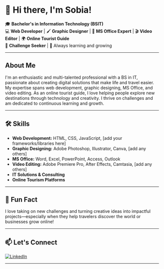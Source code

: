 # 👋 Hi there, I'm Sobia!

🎓 **Bachelor's in Information Technology (BSIT)**  
💻 **Web Developer** | 🖌️ **Graphic Designer** | 📝 **MS Office Expert** | 🎬 **Video Editor** | 🌍 **Online Tourist Guide**  
🚀 **Challenge Seeker** | 🌱 Always learning and growing

---

## About Me

I'm an enthusiastic and multi-talented professional with a BS in IT, passionate about creating digital solutions that make life and travel easier. My expertise spans web development, graphic designing, MS Office, and video editing. As an online tourist guide, I love helping people explore new destinations through technology and creativity. I thrive on challenges and am dedicated to continuous learning and growth.

---

## 🛠️ Skills

- **Web Development:** HTML, CSS, JavaScript, [add your frameworks/libraries here]
- **Graphic Designing:** Adobe Photoshop, Illustrator, Canva, [add any others]
- **MS Office:** Word, Excel, PowerPoint, Access, Outlook
- **Video Editing:** Adobe Premiere Pro, After Effects, Camtasia, [add any others]
- **IT Solutions & Consulting**
- **Online Tourism Platforms**

---

## 🌟 Fun Fact

I love taking on new challenges and turning creative ideas into impactful projects—especially when they help travelers discover the world or businesses grow online!

---

## 📫 Let's Connect

[![LinkedIn](https://img.shields.io/badge/LinkedIn-Connect-blue?logo=linkedin)](https://www.linkedin.com/in/sobialiaqat/)

---

<!--
Feel free to customize this README further with your favorite projects, tech stack badges, or more personal details!
-->
